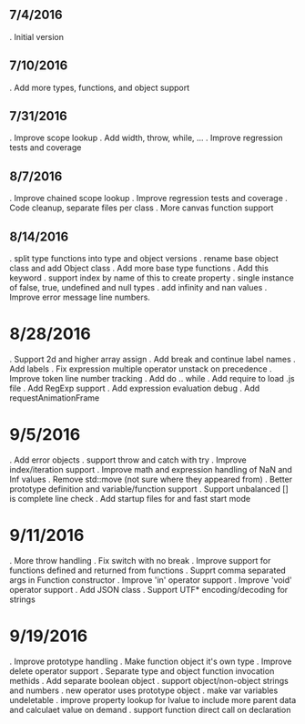 ## 7/4/2016
 . Initial version
## 7/10/2016
 . Add more types, functions, and object support
## 7/31/2016
 . Improve scope lookup
 . Add width, throw, while, ...
 . Improve regression tests and coverage
## 8/7/2016
 . Improve chained scope lookup
 . Improve regression tests and coverage
 . Code cleanup, separate files per class
 . More canvas function support
## 8/14/2016
 . split type functions into type and object versions
 . rename base object class and add Object class
 . Add more base type functions
 . Add this keyword
 . support index by name of this to create property
 . single instance of false, true, undefined and null types
 . add infinity and nan values
 . Improve error message line numbers.
# 8/28/2016
 . Support 2d and higher array assign
 . Add break and continue label names
 . Add labels
 . Fix expression multiple operator unstack on precedence
 . Improve token line number tracking
 . Add do .. while
 . Add require to load .js file
 . Add RegExp support
 . Add expression evaluation debug
 . Add requestAnimationFrame
# 9/5/2016
 . Add error objects
 . support throw and catch with try
 . Improve index/iteration support
 . Improve math and expression handling of NaN and Inf values
 . Remove std::move (not sure where they appeared from)
 . Better prototype definition and variable/function support
 . Support unbalanced [] is complete line check
 . Add startup files for and fast start mode
# 9/11/2016
 . More throw handling
 . Fix switch with no break
 . Improve support for functions defined and returned from functions
 . Supprt comma separated args in Function constructor
 . Improve 'in' operator support
 . Improve 'void' operator support
 . Add JSON class
 . Support UTF* encoding/decoding for strings
# 9/19/2016
 . Improve prototype handling
 . Make function object it's own type
 . Improve delete operator support
 . Separate type and object function invocation methids
 . Add separate boolean object
 . support object/non-object strings and numbers
 . new operator uses prototype object
 . make var variables undeletable
 . improve property lookup for lvalue to include more parent data and calculaet value on demand
 . support function direct call on declaration
